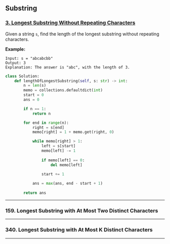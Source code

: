 ## Substring

### [3. Longest Substring Without Repeating Characters](https://github.com/quananhle/Python/tree/main/Software%20Engineering%20Practicing/Study%20Plan/Algorithm/Algorithm%20I/Day%2006%20-%20Sliding%20Window/3.%20Longest%20Substring%20Without%20Repeating%20Characters)

Given a string ```s```, find the length of the longest substring without repeating characters.

__Example:__
```
Input: s = "abcabcbb"
Output: 3
Explanation: The answer is "abc", with the length of 3.
```

```Python
class Solution:
    def lengthOfLongestSubstring(self, s: str) -> int:
        n = len(s)
        memo = collections.defaultdict(int)
        start = 0
        ans = 0

        if n == 1:
            return n

        for end in range(n):
            right = s[end]
            memo[right] = 1 + memo.get(right, 0)

            while memo[right] > 1:
                left = s[start]
                memo[left] -= 1
                
                if memo[left] == 0:
                    del memo[left]

                start += 1
            
            ans = max(ans, end - start + 1)
        
        return ans
```

---

### 159. Longest Substring with At Most Two Distinct Characters

---

### 340. Longest Substring with At Most K Distinct Characters

---

